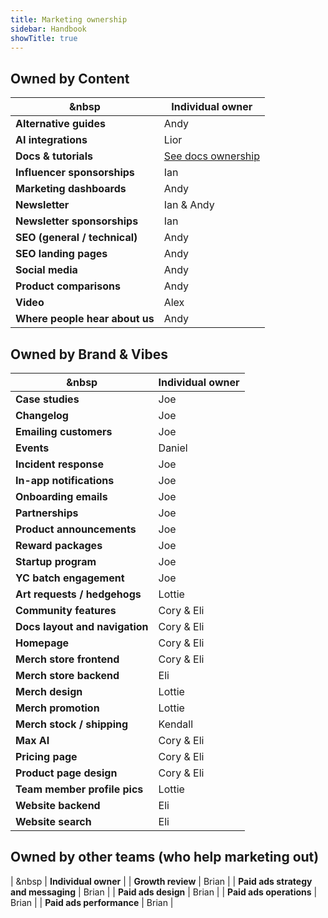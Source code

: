 ```yaml
---
title: Marketing ownership
sidebar: Handbook
showTitle: true
---
```


## Owned by Content

| &nbsp                           | **Individual owner** |
|---------------------------------|----------------------|
| **Alternative guides**          | Andy                 |
| **AI integrations**             | Lior                 |
| **Docs & tutorials**            | [See docs ownership](/handbook/content/docs-ownership)   |
| **Influencer sponsorships**     | Ian                  |
| **Marketing dashboards**        | Andy                 |
| **Newsletter**                  | Ian & Andy           |
| **Newsletter sponsorships**     | Ian                  |
| **SEO (general / technical)**   | Andy                 |
| **SEO landing pages**           | Andy                 |
| **Social media**                | Andy                 |
| **Product comparisons**         | Andy                 |
| **Video**         | Alex                 |
| **Where people hear about us**  | Andy                 |

## Owned by Brand & Vibes

| &nbsp                                   | **Individual owner** |
|-----------------------------------------|----------------------|
| **Case studies**                        | Joe                  |
| **Changelog**                           | Joe                  |
| **Emailing customers**                  | Joe                  |
| **Events**                              | Daniel               |
| **Incident response**                   | Joe                  |
| **In-app notifications**                | Joe                  |
| **Onboarding emails**                   | Joe                  |
| **Partnerships**                        | Joe                  |
| **Product announcements**               | Joe                  |
| **Reward packages**                     | Joe                  |
| **Startup program**                     | Joe                  |
| **YC batch engagement**                 | Joe                  |
| **Art requests / hedgehogs**            | Lottie               |
| **Community features**                  | Cory & Eli           |
| **Docs layout and navigation**          | Cory & Eli           |
| **Homepage**                            | Cory & Eli           |
| **Merch store frontend**                | Cory & Eli           |
| **Merch store backend**                 | Eli                  |
| **Merch design**                        | Lottie               |
| **Merch promotion**                     | Lottie               |
| **Merch stock / shipping**              | Kendall              |
| **Max AI**                              | Cory & Eli           |
| **Pricing page**                        | Cory & Eli           |
| **Product page design**                 | Cory & Eli           |
| **Team member profile pics**            | Lottie               |
| **Website backend**                     | Eli                  |
| **Website search**                      | Eli                  |


## Owned by other teams (who help marketing out)

| &nbsp                                   | **Individual owner** |
| **Growth review**                       | Brian                |
| **Paid ads strategy and messaging**     | Brian                |
| **Paid ads design**                     | Brian                |
| **Paid ads operations**                 | Brian                |
| **Paid ads performance**                | Brian                |


 